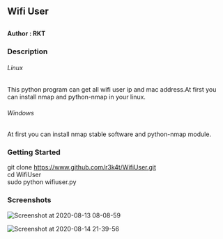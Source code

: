 <h2> Wifi User <h2>
 <h4> Author : RKT </h4>


### Description ###

<h6> Linux </h6>

This python program can get all wifi user ip and mac address.At first you can install nmap and python-nmap in your linux.

<h6>Windows</h6>

At first you can install nmap stable software and python-nmap module.

### Getting Started ###

 git clone https://www.github.com/r3k4t/WifiUser.git
<br>
 cd WifiUser
<br>
 sudo python wifiuser.py
 
### Screenshots ###
 
![Screenshot at 2020-08-13 08-08-59](https://user-images.githubusercontent.com/69572771/90089021-fddbb780-dd3d-11ea-88b2-742ba6d25bf9.png)
<br>

![Screenshot at 2020-08-14 21-39-56](https://user-images.githubusercontent.com/69615463/90269781-ce7c9600-de76-11ea-8caf-11a8707c9446.png)
